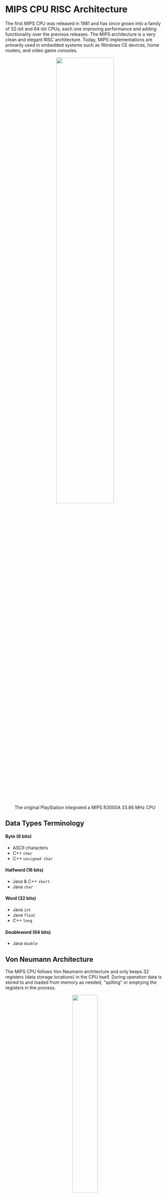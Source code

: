 # MIPS CPU RISC Architecture
The first MIPS CPU was released in 1981 and has since grown into a family of 32-bit and 64-bit CPUs, each one improving performance and adding functionality over the previous releases. The MIPS architecture is a very clean and elegant RISC architecture. Today, MIPS implementations are primarily used in embedded systems such as Windows CE devices, home routers, and video game consoles.

<p align="center">
  <img width="60%" src="https://github.com/gurkamalpsc/mips-risc-architecture/blob/master/img/sony_playstation_mips.jpg">
</p>
<p align="center">
  The original PlayStation integrated a MIPS R3000A 33.86 MHz CPU
</p>
               
## Data Types Terminology
#### Byte (8 bits)
* ASCII characters
* C++ ```char```
* C++ ```unsigned char```
#### Halfword (16 bits)
* Java & C++ ```short```
* Java ```char```
#### Word (32 bits)
* Java ```int```
* Java ```float```
* C++ ```long```
#### Doubleword (64 bits)
* Java ```double```

## Von Neumann Architecture
The MIPS CPU follows Von Neumann architecture and only keeps 32 registers (data storage locations) in the CPU itself. During operation data is stored to and loaded from memory as needed, "spilling" or emptying the registers in the process.
<p align="center">
  <img width="40%" src="https://github.com/gurkamalpsc/mips-risc-architecture/blob/master/img/von_neumann.jpg">
</p>
<p align="center">
  Von Neumann Model
</p>

## 32 Registers in a MIPS CPU
A MIPS CPU has 32 locations that it can store data. The registers are similar to variables in a programming language. In fact, when a language such as C++ or Java compiles to assembly, variables names are designated register or memory locations at various points in the program.

| Register | Mnemonic Name | Purpose |
| -------- | ------------- | ------------------|
| 0        | $zero         | the value 0 |
| 1        | $at           | (assembler temporary) Reserved by the assembler |
| 2-3      | $v0 - $v1     | (values) from expression evaluation and function results |
| 4-7      | $a0 - $a3     | (arguments) First four parameters for subroutine. Not preserved across procedure calls |
| 8-15     | $t0 - $t7     | (temporaries) Caller saved if needed. Subroutines can use w/out saving. Not preserved across procedure calls |
| 16-23    | $s0 - $s7     | (saved values) Callee saved. A subroutine using one of these must save original and restore it before exiting. Preserved across procedure calls |
| 24-25    | $t8 - $t9     | (temporaries) Caller saved if needed. Subroutines can use w/out saving. Not preserved across procedure calls |
| 26-27    | $k0 - $k1     | (kernel) Reserved for use by the operating system kernel. |
| 28       | $gp           | (global pointer) Points to the middle of the 64K block of memory in the static data segment. |
| 29       | $sp           | (stack pointer) Points to last location on the stack. |
| 30       | $s8 or $fp    | (saved value / frame pointer) Preserved across procedure calls |
| 31       | $ra           | (return address) |

## MIPS Assembly Language Structure (.asm files)
```
# example.asm
#
#
        .data         #
                      # Data Declarations........
                      
        .text         #
main:                 # Instruction 1
                      # Instruction 2
                      # ...
                      
        li    $v0, 10 # system call code for exit = 10
              syscall # call operating system
```
#### Data Section (.data)
Contains variables and associated data sizes that will eventually be stored in a register or RAM (memory) location.
#### Code Section (.text)
Contains the MIPS assembly language instructions.

